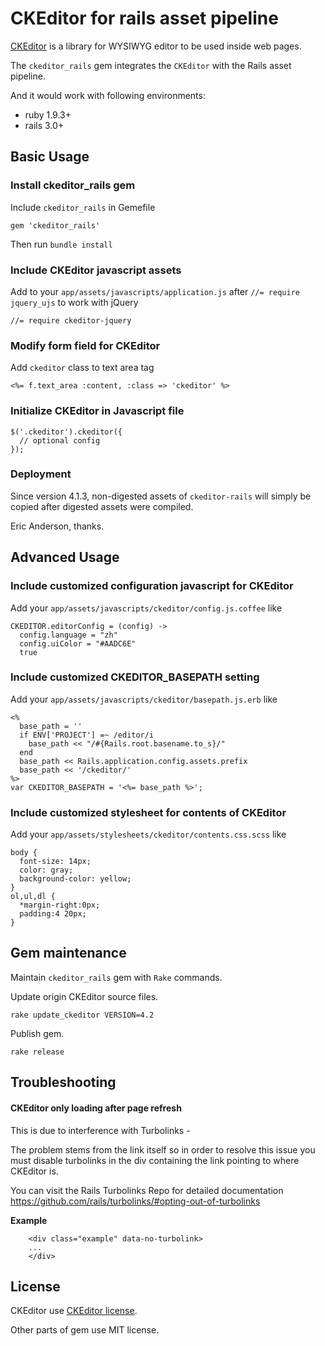 # CKEditor for rails asset pipeline

[CKEditor](http://ckeditor.com/) is a library for WYSIWYG editor to be used inside web pages.

The `ckeditor_rails` gem integrates the `CKEditor` with the Rails asset pipeline.

And it would work with following environments:

* ruby 1.9.3+
* rails 3.0+

## Basic Usage

### Install ckeditor_rails gem

Include `ckeditor_rails` in Gemefile

    gem 'ckeditor_rails'

Then run `bundle install`

### Include CKEditor javascript assets

Add to your `app/assets/javascripts/application.js` after `//= require jquery_ujs` to work with jQuery

    //= require ckeditor-jquery

### Modify form field for CKEditor

Add `ckeditor` class to text area tag

    <%= f.text_area :content, :class => 'ckeditor' %>


### Initialize CKEditor in Javascript file

    $('.ckeditor').ckeditor({
      // optional config
    });

### Deployment

Since version 4.1.3, non-digested assets of `ckeditor-rails` will simply be copied after digested assets were compiled.

Eric Anderson, thanks.

## Advanced Usage

### Include customized configuration javascript for CKEditor

Add your `app/assets/javascripts/ckeditor/config.js.coffee` like

    CKEDITOR.editorConfig = (config) ->
      config.language = "zh"
      config.uiColor = "#AADC6E"
      true

### Include customized CKEDITOR_BASEPATH setting

Add your `app/assets/javascripts/ckeditor/basepath.js.erb` like

    <%
      base_path = ''
      if ENV['PROJECT'] =~ /editor/i
        base_path << "/#{Rails.root.basename.to_s}/"
      end
      base_path << Rails.application.config.assets.prefix
      base_path << '/ckeditor/'
    %>
    var CKEDITOR_BASEPATH = '<%= base_path %>';

### Include customized stylesheet for contents of CKEditor

Add your `app/assets/stylesheets/ckeditor/contents.css.scss` like

    body {
      font-size: 14px;
      color: gray;
      background-color: yellow;
    }
    ol,ul,dl {
      *margin-right:0px;
      padding:4 20px;
    }

## Gem maintenance

Maintain `ckeditor_rails` gem with `Rake` commands.

Update origin CKEditor source files.

    rake update_ckeditor VERSION=4.2

Publish gem.

    rake release

## Troubleshooting

#### CKEditor only loading after page refresh

This is due to interference with Turbolinks -

The problem stems from the link itself so in order to resolve this issue you must disable turbolinks in the div containing the link pointing to where CKEditor is.

You can visit the Rails Turbolinks Repo for detailed documentation
https://github.com/rails/turbolinks/#opting-out-of-turbolinks

**Example**

        <div class="example" data-no-turbolink>
        ...
        </div>

## License

CKEditor use [CKEditor license](http://ckeditor.com/license).

Other parts of gem use MIT license.
